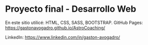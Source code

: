 # Proyecto final - Desarrollo Web
En este sitio utilicé: HTML, CSS, SASS, BOOTSTRAP.
GitHub Pages: https://gastonavogadro.github.io/AstroCoaching/

LinkedIn: https://www.linkedin.com/in/gaston-avogadro/
